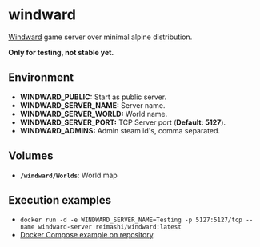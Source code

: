# windward

[Windward](http://www.tasharen.com/windward) game server over minimal alpine distribution.

**Only for testing, not stable yet.**

## Environment

- **WINDWARD_PUBLIC:** Start as public server.
- **WINDWARD_SERVER_NAME:** Server name.
- **WINDWARD_SERVER_WORLD:** World name.
- **WINDWARD_SERVER_PORT:** TCP Server port (**Default: 5127**).
- **WINDWARD_ADMINS:** Admin steam id's, comma separated.

## Volumes

- **```/windward/Worlds```**: World map

## Execution examples

- ``` docker run -d -e WINDWARD_SERVER_NAME=Testing -p 5127:5127/tcp --name windward-server reimashi/windward:latest ```
- [Docker Compose example on repository](https://github.com/reimashi/windward-docker/blob/master/docker-compose.yml).